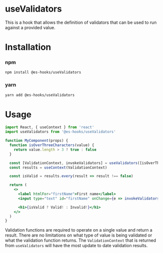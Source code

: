 # useValidators

This is a hook that allows the definition of validators that can be used to run against a provided value. 

# Installation

### npm
```bash
npm install @es-hooks/useValidators
```

### yarn
```bash
yarn add @es-hooks/useValidators
```

# Usage

```jsx
import React, { useContext } from 'react'
import useValidators from '@es-hooks/useValidators'

function MyComponent(props) {
  function isOverThreeCharacters(value) {
    return value.length > 3 ? true : false
  }

  const [ValidationContext, invokeValidators] = useValidators([isOverThreeCharacters])
  const results = useContext(ValidationContext)

  const isValid = results.every(result => result !== false)

  return (
    <>
      <label htmlFor="firstName">First name</label>
      <input type="text" id="firstName" onChange={e => invokeValidators(e.target.value)} />

      <h1>{isValid ? Valid! : Invalid!}</h1>
    </>
  )
}
```

Validation functions are required to operate on a single value and return a result. There are no limitations on what type of value is being validated or what the validation function returns. The `ValidationContext` that is returned from `useValidators` will have the most update to date validation results.